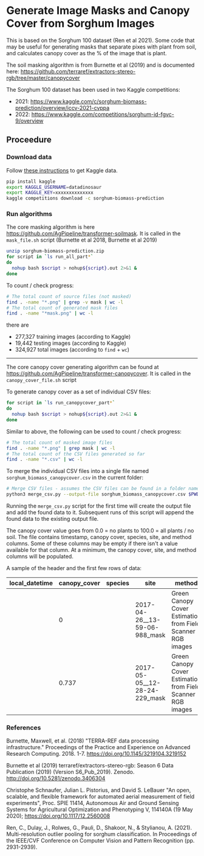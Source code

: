 # Generate Image Masks and Canopy Cover from Sorghum Images

This is based on the Sorghum 100 dataset (Ren et al 2021). Some code that may be useful for generating masks that separate pixes with plant from soil, and calculates canopy cover as the % of the image that is plant. 

The soil masking algorithm is from Burnette et al (2019) and is documented here: https://github.com/terraref/extractors-stereo-rgb/tree/master/canopycover

The Sorghum 100 dataset has been used in two Kaggle competitions:

* 2021: https://www.kaggle.com/c/sorghum-biomass-prediction/overview/iccv-2021-cvppa
* 2022: https://www.kaggle.com/competitions/sorghum-id-fgvc-9/overview

## Proceedure 

### Download data

Follow [these instructions](https://github.com/Kaggle/kaggle-api#api-credentials) to get Kaggle data.

```sh
pip install kaggle
export KAGGLE_USERNAME=datadinosaur
export KAGGLE_KEY=xxxxxxxxxxxxxx
kaggle competitions download -c sorghum-biomass-prediction
```

### Run algorithms

The core masking algorithm is here https://github.com/AgPipeline/transformer-soilmask.
It is called in the `mask_file.sh` script (Burnette et al 2018, Burnette et al 2019)


```sh
unzip sorghum-biomass-prediction.zip
for script in `ls run_all_part*`
do
  nohup bash $script > nohup${script}.out 2>&1 &
done
```

To count / check progress:

```sh
# The total count of source files (not masked)
find . -name "*.png" | grep -v mask | wc -l
# The total count of generated mask files
find . -name "*mask.png" | wc -l
```


there are 
* 277,327 training images (according to Kaggle)
* 19,442 testing images (according to Kaggle)
* 324,927 total images (according to `find` + `wc`)

---

The core canopy cover generating algorithm can be found at https://github.com/AgPipeline/transformer-canopycover.
It is called in the `canopy_cover_file.sh` script

To generate canopy cover as a set of individual CSV files:

```sh
for script in `ls run_canopycover_part*`
do
  nohup bash $script > nohup${script}.out 2>&1 &
done
```
Similar to above, the following can be used to count / check progress:

```sh
# The total count of masked image files
find . -name "*.png" | grep mask | wc -l
# The total count of the CSV files generated so far
find . -name "*.csv" | wc -l
```

To merge the individual CSV files into a single file named `sorghum_biomass_canopycover.csv` in the current folder:

```bash
# Merge CSV files - assumes the CSV files can be found in a folder named "data" residing in the current folder
python3 merge_csv.py --output-file sorghum_biomass_canopycover.csv $PWD/data/ ./
```

Running the `merge_csv.py` script for the first time will create the output file and add the found data to it.
Subsequent runs of this script will append the found data to the existing output file.

The canopy cover value goes from 0.0 = no plants to 100.0 = all plants / no soil.
The file contains timestamp, canopy cover, species, site, and method columns.
Some of these columns may be empty if there isn't a value available for that column.
At a minimum, the canopy cover, site, and method columns will be populated.

A sample of the header and the first few rows of data:

|local_datetime|canopy_cover|species|site|method|
|--------------|------------|-------|----|------|
| |0| |2017-04-26__13-59-06-988_mask|Green Canopy Cover Estimation from Field Scanner RGB images |
| |0.737| |2017-05-05__12-28-24-229_mask|Green Canopy Cover Estimation from Field Scanner RGB images |

### References

Burnette, Maxwell, et al. (2018) "TERRA-REF data processing infrastructure." Proceedings of the Practice and Experience on Advanced Research Computing. 2018. 1-7. https://doi.org/10.1145/3219104.3219152

Burnette et al (2019) terraref/extractors-stereo-rgb: Season 6 Data Publication (2019) (Version S6_Pub_2019). Zenodo. http://doi.org/10.5281/zenodo.3406304

Christophe Schnaufer, Julian L. Pistorius, and David S. LeBauer "An open, scalable, and flexible framework for automated aerial measurement of field experiments", Proc. SPIE 11414, Autonomous Air and Ground Sensing Systems for Agricultural Optimization and Phenotyping V, 114140A (19 May 2020); https://doi.org/10.1117/12.2560008

Ren, C., Dulay, J., Rolwes, G., Pauli, D., Shakoor, N., & Stylianou, A. (2021). Multi-resolution outlier pooling for sorghum classification. In Proceedings of the IEEE/CVF Conference on Computer Vision and Pattern Recognition (pp. 2931-2939).
